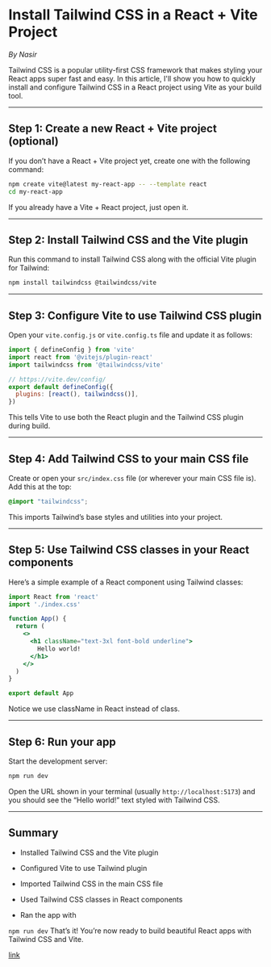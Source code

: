 
# Install Tailwind CSS in a React + Vite Project

_By Nasir_

Tailwind CSS is a popular utility-first CSS framework that makes styling your React apps super fast and easy. In this article, I'll show you how to quickly install and configure Tailwind CSS in a React project using Vite as your build tool.

----------

## Step 1: Create a new React + Vite project (optional)

If you don’t have a React + Vite project yet, create one with the following command:

```bash
npm create vite@latest my-react-app -- --template react
cd my-react-app

```

If you already have a Vite + React project, just open it.

----------

## Step 2: Install Tailwind CSS and the Vite plugin

Run this command to install Tailwind CSS along with the official Vite plugin for Tailwind:

```bash
npm install tailwindcss @tailwindcss/vite

```

----------

## Step 3: Configure Vite to use Tailwind CSS plugin

Open your `vite.config.js` or `vite.config.ts` file and update it as follows:

```js
import { defineConfig } from 'vite'
import react from '@vitejs/plugin-react'
import tailwindcss from '@tailwindcss/vite'

// https://vite.dev/config/
export default defineConfig({
  plugins: [react(), tailwindcss()],
})

```

This tells Vite to use both the React plugin and the Tailwind CSS plugin during build.

----------

## Step 4: Add Tailwind CSS to your main CSS file

Create or open your `src/index.css` file (or wherever your main CSS file is). Add this at the top:

```css
@import "tailwindcss";

```

This imports Tailwind’s base styles and utilities into your project.

----------

## Step 5: Use Tailwind CSS classes in your React components

Here’s a simple example of a React component using Tailwind classes:

```jsx
import React from 'react'
import './index.css'

function App() {
  return (
    <>
      <h1 className="text-3xl font-bold underline">
        Hello world!
      </h1>
    </>
  )
}

export default App

```

Notice we use className in React instead of class.

----------

## Step 6: Run your app

Start the development server:

```bash
npm run dev

```

Open the URL shown in your terminal (usually `http://localhost:5173`) and you should see the “Hello world!” text styled with Tailwind CSS.

----------

## Summary

-   Installed Tailwind CSS and the Vite plugin
    
-   Configured Vite to use Tailwind plugin
    
-   Imported Tailwind CSS in the main CSS file
    
-   Used Tailwind CSS classes in React components
    
-   Ran the app with 
    
`npm run dev`
That’s it! You’re now ready to build beautiful React apps with Tailwind CSS and Vite.

 [link](https://example.com)